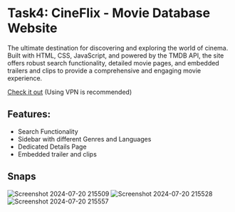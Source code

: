 ﻿# Task4: CineFlix - Movie Database Website

The ultimate destination for discovering and exploring the world of cinema. Built with HTML, CSS, JavaScript, and powered by the TMDB API, the site offers robust search functionality, detailed movie pages, and embedded trailers and clips to provide a comprehensive and engaging movie experience.

 [Check it out](https://main--cineflixwebsite.netlify.app/) (Using VPN is recommended)

 ## Features:
 - Search Functionality
 - Sidebar with different Genres and Languages
 - Dedicated Details Page
 - Embedded trailer and clips

## Snaps
![Screenshot 2024-07-20 215509](https://github.com/user-attachments/assets/0083c499-b6b1-4a1d-985d-c25f1fd5ed1c)
![Screenshot 2024-07-20 215528](https://github.com/user-attachments/assets/8f24d7c1-b856-41ea-ab09-d897558d3350)
![Screenshot 2024-07-20 215557](https://github.com/user-attachments/assets/c0236873-5327-4972-86db-4a6ee7c748f1)

